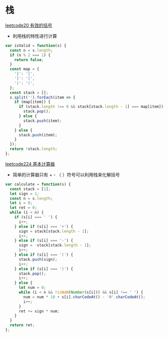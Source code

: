 # 栈

[leetcode20 有效的括号](https://leetcode-cn.com/problems/valid-parentheses/)

- 利用栈的特性进行计算

```js
var isValid = function(s) {
  const n = s.length;
  if (n % 2 === 1) {
    return false;
  }
  const map = {
    '}': '{',
    ']': '[',
    ')': '(',
  };
  const stack = [];
  s.split('').forEach(item => {
    if (map[item]) {
      if (stack.length !== 0 && stack[stack.length - 1] === map[item]) {
        stack.pop();
      } else {
        stack.push(item);
      }
    } else {
      stack.push(item);
    }
  });
  return !stack.length;
};
```

[leetcode224 基本计算器](https://leetcode-cn.com/problems/basic-calculator/)

- 简单的计算器只有 + - （ ）符号可以利用栈来化解括号

```js
var calculate = function(s) {
  const stack = [1];
  let sign = 1;
  const n = s.length;
  let i = 0;
  let ret = 0;
  while (i < n) {
    if (s[i] === ' ') {
      i++;
    } else if (s[i] === '+') {
      sign = stack[stack.length - 1];
      i++;
    } else if (s[i] === '-') {
      sign = -stack[stack.length - 1];
      i++;
    } else if (s[i] === '(') {
      stack.push(sign);
      i++;
    } else if (s[i] === ')') {
      stack.pop();
      i++;
    } else {
      let num = 0;
      while (i < n && !isNaN(Number(s[i])) && s[i] !== ' ') {
        num = num * 10 + s[i].charCodeAt() - '0'.charCodeAt();
        i++;
      }
      ret += sign * num;
    }
  }
  return ret;
};
```
